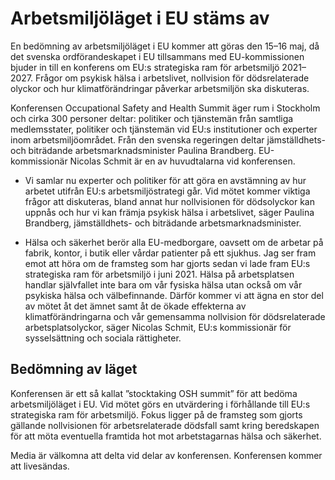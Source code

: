 # Arbetsmiljöläget i EU stäms av

En bedömning av arbetsmiljöläget i EU kommer att göras den 15–16 maj, då det svenska ordförandeskapet i EU tillsammans med EU-kommissionen bjuder in till en konferens om EU:s strategiska ram för arbetsmiljö 2021–2027. Frågor om psykisk hälsa i arbetslivet, nollvision för dödsrelaterade olyckor och hur klimatförändringar påverkar arbetsmiljön ska diskuteras.

Konferensen Occupational Safety and Health Summit äger rum i Stockholm och cirka 300 personer deltar: politiker och tjänstemän från samtliga medlemsstater, politiker och tjänstemän vid EU:s institutioner och experter inom arbetsmiljöområdet. Från den svenska regeringen deltar jämställdhets- och biträdande arbetsmarknadsminister Paulina Brandberg. EU-kommissionär Nicolas Schmit är en av huvudtalarna vid konferensen.

- Vi samlar nu experter och politiker för att göra en avstämning av hur arbetet utifrån EU:s arbetsmiljöstrategi går. Vid mötet kommer viktiga frågor att diskuteras, bland annat hur nollvisionen för dödsolyckor kan uppnås och hur vi kan främja psykisk hälsa i arbetslivet, säger Paulina Brandberg, jämställdhets- och biträdande arbetsmarknadsminister.

- Hälsa och säkerhet berör alla EU-medborgare, oavsett om de arbetar på fabrik, kontor, i butik eller vårdar patienter på ett sjukhus. Jag ser fram emot att höra om de framsteg som har gjorts sedan vi lade fram EU:s strategiska ram för arbetsmiljö i juni 2021. Hälsa på arbetsplatsen handlar självfallet inte bara om vår fysiska hälsa utan också om vår psykiska hälsa och välbefinnande. Därför kommer vi att ägna en stor del av mötet åt det ämnet samt åt de ökade effekterna av klimatförändringarna och vår gemensamma nollvision för dödsrelaterade arbetsplatsolyckor, säger Nicolas Schmit, EU:s kommissionär för sysselsättning och sociala rättigheter.

## Bedömning av läget

Konferensen är ett så kallat ”stocktaking OSH summit” för att bedöma arbetsmiljöläget i EU. Vid mötet görs en utvärdering i förhållande till EU:s strategiska ram för arbetsmiljö. Fokus ligger på de framsteg som gjorts gällande nollvisionen för arbetsrelaterade dödsfall samt kring beredskapen för att möta eventuella framtida hot mot arbetstagarnas hälsa och säkerhet.

Media är välkomna att delta vid delar av konferensen. Konferensen kommer att livesändas.
